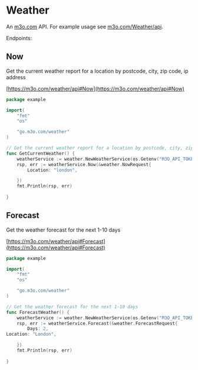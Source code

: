 # Weather

An [m3o.com](https://m3o.com) API. For example usage see [m3o.com/Weather/api](https://m3o.com/Weather/api).

Endpoints:

## Now

Get the current weather report for a location by postcode, city, zip code, ip address


[https://m3o.com/weather/api#Now](https://m3o.com/weather/api#Now)

```go
package example

import(
	"fmt"
	"os"

	"go.m3o.com/weather"
)

// Get the current weather report for a location by postcode, city, zip code, ip address
func GetCurrentWeather() {
	weatherService := weather.NewWeatherService(os.Getenv("M3O_API_TOKEN"))
	rsp, err := weatherService.Now(&weather.NowRequest{
		Location: "london",

	})
	fmt.Println(rsp, err)
	
}
```
## Forecast

Get the weather forecast for the next 1-10 days


[https://m3o.com/weather/api#Forecast](https://m3o.com/weather/api#Forecast)

```go
package example

import(
	"fmt"
	"os"

	"go.m3o.com/weather"
)

// Get the weather forecast for the next 1-10 days
func ForecastWeather() {
	weatherService := weather.NewWeatherService(os.Getenv("M3O_API_TOKEN"))
	rsp, err := weatherService.Forecast(&weather.ForecastRequest{
		Days: 2,
Location: "London",

	})
	fmt.Println(rsp, err)
	
}
```
